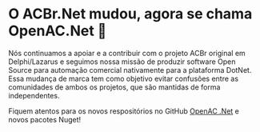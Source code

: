 # O ACBr.Net mudou, agora se chama OpenAC.Net 🚀

Nós continuamos a apoiar e a contribuir com o projeto ACBr original em Delphi/Lazarus e seguimos nossa missão de produzir software Open Source para automação comercial nativamente para a plataforma DotNet.
Essa mudança de marca tem como objetivo evitar confusões entre as comunidades de ambos os projetos, que são mantidas de forma independentes.

Fiquem atentos para os novos respositórios no GitHub [OpenAC .Net](https://github.com/OpenAC-Net/) e novos pacotes Nuget!

